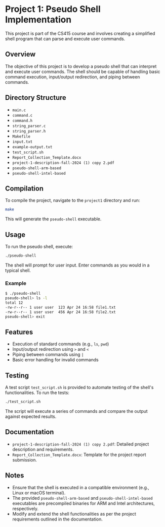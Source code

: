 
# Project 1: Pseudo Shell Implementation

This project is part of the CS415 course and involves creating a simplified shell program that can parse and execute user commands.

## Overview

The objective of this project is to develop a pseudo shell that can interpret and execute user commands. The shell should be capable of handling basic command execution, input/output redirection, and piping between commands.

## Directory Structure

- `main.c`
- `command.c`
- `command.h`
- `string_parser.c`
- `string_parser.h`
- `Makefile`
- `input.txt`
- `example-output.txt`
- `test_script.sh`
- `Report_Collection_Template.docx`
- `project-1-description-fall-2024 (1) copy 2.pdf`
- `pseudo-shell-arm-based`
- `pseudo-shell-intel-based`

## Compilation

To compile the project, navigate to the `project1` directory and run:

```bash
make
```

This will generate the `pseudo-shell` executable.

## Usage

To run the pseudo shell, execute:

```bash
./pseudo-shell
```

The shell will prompt for user input. Enter commands as you would in a typical shell.

### Example

```bash
$ ./pseudo-shell
pseudo-shell> ls -l
total 12
-rw-r--r-- 1 user user  123 Apr 24 16:58 file1.txt
-rw-r--r-- 1 user user  456 Apr 24 16:58 file2.txt
pseudo-shell> exit
```

## Features

- Execution of standard commands (e.g., `ls`, `pwd`)
- Input/output redirection using `>` and `<`
- Piping between commands using `|`
- Basic error handling for invalid commands

## Testing

A test script `test_script.sh` is provided to automate testing of the shell's functionalities. To run the tests:

```bash
./test_script.sh
```

The script will execute a series of commands and compare the output against expected results.

## Documentation

- `project-1-description-fall-2024 (1) copy 2.pdf`: Detailed project description and requirements.
- `Report_Collection_Template.docx`: Template for the project report submission.

## Notes

- Ensure that the shell is executed in a compatible environment (e.g., Linux or macOS terminal).
- The provided `pseudo-shell-arm-based` and `pseudo-shell-intel-based` executables are precompiled binaries for ARM and Intel architectures, respectively.
- Modify and extend the shell functionalities as per the project requirements outlined in the documentation.
